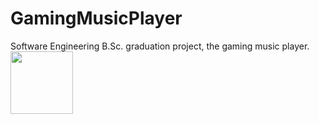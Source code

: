 # GamingMusicPlayer
Software Engineering B.Sc. graduation project, the gaming music player.  
<img src="https://i.imgur.com/brXAnK3.png" width="100"/>
